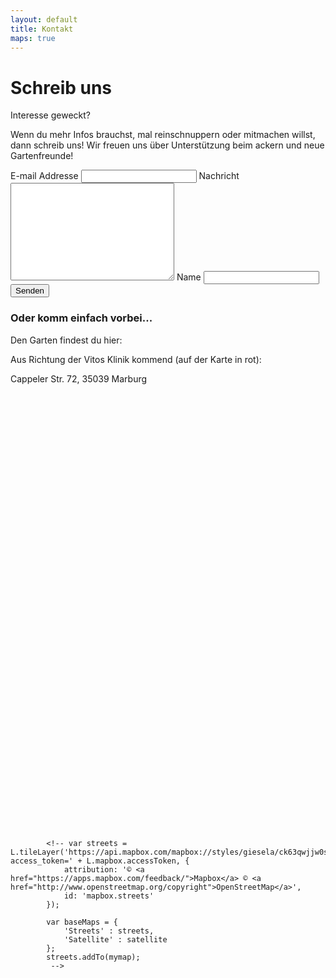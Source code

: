 ```yaml
---
layout: default
title: Kontakt
maps: true
---
```


<html>
<head>
<meta charset="utf-8">
<meta name="viewport" content="width=device-width, initial-scale=1.0">
<script src='https://api.mapbox.com/mapbox.js/v3.2.1/mapbox.js'></script>
<link href='https://api.mapbox.com/mapbox.js/v3.2.1/mapbox.css' rel='stylesheet' />
</head>

<div id="contact">
    <h1 class="pageTitle">Schreib uns</h1>
    <div class="contactContent">
    <p class="intro">Interesse geweckt?</p>
    <p>Wenn du mehr Infos brauchst, mal reinschnuppern oder mitmachen willst, dann schreib uns! Wir freuen uns über Unterstützung beim ackern und neue Gartenfreunde!</p>
  </div>
  <form 
        action="https://formspree.io/f/meqdqwok" 
        method="POST"
  >
    <label> E-mail Addresse <input type="email" id="email" name="_replyto" class="full-width"></label>
    <label> Nachricht <textarea name="message" id="message" cols="30" rows="10" class="full-width"></textarea></label>
    <label> Name <input type="text" id="name" name="name" class="full-width"></label>
    <button type="submit" >Senden</button>
  </form>
</div>

<body>
<section>
<h3>Oder komm einfach vorbei...</h3>
    <div>
        <p>Den Garten findest du hier:</p>
        <p>Aus Richtung der Vitos Klinik kommend (auf der Karte in rot):</p>
        <p>Cappeler Str. 72, 35039 Marburg</p>
        </div>
        <div id="mapid" style ="height: 700px;"></div>
        <!-- Basemaps -->
        <script type="text/javascript">
            L.mapbox.accessToken = 'pk.eyJ1IjoiZ2llc2VsYSIsImEiOiJjamp5aXprZ25hNnI1M3dyNXAzMHEydWZrIn0.myomssXvnHLk8ad6o1B_Qg';
            var mymap = L.mapbox.map('mapid')
                .setView([50.800131, 8.772969], 14).addLayer(L.mapbox.styleLayer('mapbox://styles/giesela/ck63qwjjw0sed1ip7zff7tac1'));
            var satellite = L.tileLayer('http://server.arcgisonline.com/ArcGIS/rest/services/World_Imagery/MapServer/tile/{z}/{y}/{x}', {
                attribution: 'Map data &copy; i-cubed, USDA, USGS, AEX, GeoEye, Getmapping, Aerogrid, IGN, IGP, UPR-EGP, and the GIS User Community, <a href="http://www.esri.com/">Esri</a>',
            });
            satellite.addTo(mymap);
            var baseMaps = {               
                'Satellit' : satellite,
                'Straßen' : mymap,
            };
            L.control.layers(baseMaps).addTo(mymap);
            var polygon = L.polygon([
                [50.794633, 8.770415],
                [50.794219, 8.770463],
                [50.794397, 8.771383],
                [50.794748, 8.771112]
                ], {color: 'yellow'}).addTo(mymap);
            var polyline1 = L.polyline([
                [50.794204, 8.770601],
                [50.794258, 8.770676],
                [50.794238, 8.770767],
                [50.794258, 8.770676],
                [50.793648, 8.770891],
                [50.79396, 8.770794],
                [50.794105, 8.772425]], {color: 'red'}).addTo(mymap);
            var yellowIcon = L.icon({
                iconUrl: '/assets/img/leaf.png',
                iconSize:     [70, 70], // size of the icon
                iconAnchor:   [35, 65], // point of the icon which will correspond to marker's location
                popupAnchor:  [-3, -76] // point from which the popup should open relative to the iconAnchor
            });
            var marker = L.marker([50.794522, 8.770829], {icon: yellowIcon}).addTo(mymap);            
            var coordinates = L.popup();
            function onMapClick(e) {
                coordinates
                    .setLatLng(e.latlng)
                    .setContent("Was ist hier? " + e.latlng.toString())
                    .openOn(mymap);
            }            
            mymap.on('click', onMapClick);
            marker.bindPopup("<b>WachsenlassenEV</b><br>Gemeinschaftsgarten").closedPopup();
        </script>
            
            <!-- var streets = L.tileLayer('https://api.mapbox.com/mapbox://styles/giesela/ck63qwjjw0sed1ip7zff7tac1?access_token=' + L.mapbox.accessToken, {                
                attribution: '© <a href="https://apps.mapbox.com/feedback/">Mapbox</a> © <a href="http://www.openstreetmap.org/copyright">OpenStreetMap</a>',
                id: 'mapbox.streets'
            });            
                        
            var baseMaps = {
                'Streets' : streets,
                'Satellite' : satellite
            };
            streets.addTo(mymap);
             -->   

</section>
</body>
</html>
